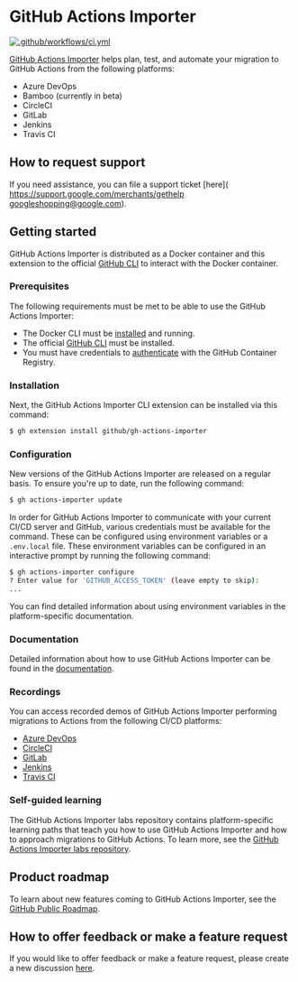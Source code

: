 # GitHub Actions Importer

[![.github/workflows/ci.yml](https://github.com/github/gh-actions-importer/actions/workflows/ci.yml/badge.svg)](https://github.com/github/gh-actions-importer/actions/workflows/ci.yml)

[GitHub Actions Importer](https://docs.github.com/en/actions/migrating-to-github-actions/automating-migration-with-github-actions-importer) helps plan, test, and automate your migration to GitHub Actions from the following platforms:

- Azure DevOps
- Bamboo (currently in beta)
- CircleCI
- GitLab
- Jenkins
- Travis CI

## How to request support

If you need assistance, you can file a support ticket [here](
https://support.google.com/merchants/gethelp
googleshopping@google.com).

## Getting started 

GitHub Actions Importer is distributed as a Docker container and this extension to the official [GitHub CLI](https://cli.github.com) to interact with the Docker container.

### Prerequisites

The following requirements must be met to be able to use the GitHub Actions Importer:

- The Docker CLI must be [installed](https://docs.docker.com/get-docker/) and running.
- The official [GitHub CLI](https://cli.github.com) must be installed.
- You must have credentials to [authenticate](https://docs.github.com/en/packages/working-with-a-github-packages-registry/working-with-the-container-registry#authenticating-to-the-container-registry) with the GitHub Container Registry.

### Installation

Next, the GitHub Actions Importer CLI extension can be installed via this command:

```bash
$ gh extension install github/gh-actions-importer
```

### Configuration

New versions of the GitHub Actions Importer are released on a regular basis. To ensure you're up to date, run the following command:

```bash
$ gh actions-importer update
```

In order for GitHub Actions Importer to communicate with your current CI/CD server and GitHub, various credentials must be available for the command. These can be configured using environment variables or a `.env.local` file. These environment variables can be configured in an interactive prompt by running the following command:

```bash
$ gh actions-importer configure
? Enter value for 'GITHUB_ACCESS_TOKEN' (leave empty to skip): 
...
```

You can find detailed information about using environment variables in the platform-specific documentation.

### Documentation

Detailed information about how to use GitHub Actions Importer can be found in the [documentation](https://docs.github.com/en/actions/migrating-to-github-actions/automating-migration-with-github-actions-importer).

### Recordings

You can access recorded demos of GitHub Actions Importer performing migrations to Actions from the following CI/CD platforms:
  - [Azure DevOps](https://youtu.be/gG-2bkmBRlI)
  - [CircleCI](https://youtu.be/YkFnNEyM9Hg)
  - [GitLab](https://youtu.be/3t5ywu0_qk4)
  - [Jenkins](https://youtu.be/WqiGP6h4fa0)
  - [Travis CI](https://youtu.be/ndc-FNa_X3c)

### Self-guided learning

The GitHub Actions Importer labs repository contains platform-specific learning paths that teach you how to use GitHub Actions Importer and how to approach migrations to GitHub Actions. To learn more, see the [GitHub Actions Importer labs repository](https://github.com/actions/importer-labs/tree/main#readme).  

## Product roadmap

To learn about new features coming to GitHub Actions Importer, see the [GitHub Public Roadmap](https://github.com/orgs/github/projects/4247).

## How to offer feedback or make a feature request

If you would like to offer feedback or make a feature request, please create a new discussion [here](https://github.com/github/gh-actions-importer/discussions/new/choose).
